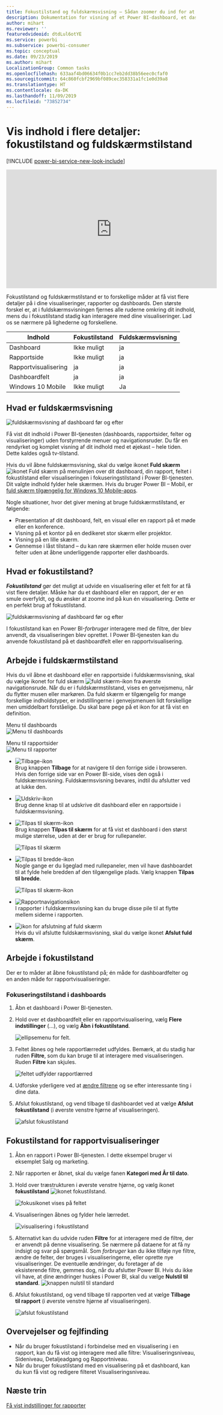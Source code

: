 ```yaml
---
title: Fokustilstand og fuldskærmsvisning – Sådan zoomer du ind for at få vist flere detaljer
description: Dokumentation for visning af et Power BI-dashboard, et dashboardfelt, en rapport eller en rapportvisualisering i fokustilstand eller fuldskærmsvisning
author: mihart
ms.reviewer: ''
featuredvideoid: dtdLul6otYE
ms.service: powerbi
ms.subservice: powerbi-consumer
ms.topic: conceptual
ms.date: 09/23/2019
ms.author: mihart
LocalizationGroup: Common tasks
ms.openlocfilehash: 633aaf4bd06634f0b1cc7eb2dd38b56eec0cfaf0
ms.sourcegitcommit: 64c860fcbf2969bf089cec358331a1fc1e0d39a8
ms.translationtype: HT
ms.contentlocale: da-DK
ms.lasthandoff: 11/09/2019
ms.locfileid: "73852734"
---
```

# <a name="display-content-in-more-detail-focus-mode-and-full-screen-mode"></a>Vis indhold i flere detaljer: fokustilstand og fuldskærmstilstand

[!INCLUDE [power-bi-service-new-look-include](../includes/power-bi-service-new-look-include.md)]    

<iframe width="560" height="315" src="https://www.youtube.com/embed/dtdLul6otYE" frameborder="0" allowfullscreen></iframe>

Fokustilstand og fuldskærmstilstand er to forskellige måder at få vist flere detaljer på i dine visualiseringer, rapporter og dashboards.  Den største forskel er, at i fuldskærmsvisningen fjernes alle ruderne omkring dit indhold, mens du i fokustilstand stadig kan interagere med dine visualiseringer. Lad os se nærmere på lighederne og forskellene.  

|Indhold    | Fokustilstand  |Fuldskærmsvisning  |
|---------|---------|----------------------|
|Dashboard     |   Ikke muligt     | ja |
|Rapportside   | Ikke muligt  | ja|
|Rapportvisualisering | ja    | ja |
|Dashboardfelt | ja    | ja |
|Windows 10 Mobile | Ikke muligt | Ja |

## <a name="what-is-full-screen-mode"></a>Hvad er fuldskærmsvisning

![fuldskærmsvisning af dashboard før og efter](media/end-user-focus/power-bi-dashboards-focus.png)

Få vist dit indhold i Power BI-tjenesten (dashboards, rapportsider, felter og visualiseringer) uden forstyrrende menuer og navigationsruder.  Du får en rendyrket og komplet visning af dit indhold med et øjekast – hele tiden. Dette kaldes også tv-tilstand.   

Hvis du vil åbne fuldskærmsvisning, skal du vælge ikonet **Fuld skærm** ![ikonet Fuld skærm ](media/end-user-focus/power-bi-full-screen-icon.png) på menulinjen over dit dashboard, din rapport, feltet i fokustilstand eller visualiseringen i fokuseringstilstand i Power BI-tjenesten.  Dit valgte indhold fylder hele skærmen.
Hvis du bruger Power BI – Mobil, er [fuld skærm tilgængelig for Windows 10 Mobile-apps](./mobile/mobile-windows-10-app-presentation-mode.md). 

Nogle situationer, hvor det giver mening at bruge fuldskærmstilstand, er følgende:

* Præsentation af dit dashboard, felt, en visual eller en rapport på et møde eller en konference.
* Visning på et kontor på en dedikeret stor skærm eller projektor.
* Visning på en lille skærm.
* Gennemse i låst tilstand – du kan røre skærmen eller holde musen over felter uden at åbne underliggende rapporter eller dashboards.

## <a name="what-is-focus-mode"></a>Hvad er fokustilstand?

***Fokustilstand*** gør det muligt at udvide en visualisering eller et felt for at få vist flere detaljer.  Måske har du et dashboard eller en rapport, der er en smule overfyldt, og du ønsker at zoome ind på kun én visualisering.  Dette er en perfekt brug af fokustilstand.  

![fuldskærmsvisning af dashboard før og efter](media/end-user-focus/power-bi-compare-dash.png)

I fokustilstand kan en Power BI-*forbruger* interagere med de filtre, der blev anvendt, da visualiseringen blev oprettet.  I Power BI-tjenesten kan du anvende fokustilstand på et dashboardfelt eller en rapportvisualisering.

## <a name="working-in-full-screen-mode"></a>Arbejde i fuldskærmstilstand

Hvis du vil åbne et dashboard eller en rapportside i fuldskærmsvisning, skal du vælge ikonet for fuld skærm ![fuld skærm-ikon](media/end-user-focus/power-bi-full-screen-icon.png) fra øverste navigationsrude. Når du er i fuldskærmstilstand, vises en genvejsmenu, når du flytter musen eller markøren. Da fuld skærm er tilgængelig for mange forskellige indholdstyper, er indstillingerne i genvejsmenuen lidt forskellige men umiddelbart forståelige.  Du skal bare pege på et ikon for at få vist en definition.

Menu til dashboards    
![Menu til dashboards](media/end-user-focus/power-bi-full-screen-dash.png)    

Menu til rapportsider    
![Menu til rapporter](media/end-user-focus/power-bi-report-full-screen.png)    

  * ![Tilbage-ikon](media/end-user-focus/power-bi-back-icon.png)    
  Brug knappen **Tilbage** for at navigere til den forrige side i browseren. Hvis den forrige side var en Power BI-side, vises den også i fuldskærmsvisning.  Fuldskærmsvisning bevares, indtil du afslutter ved at lukke den.

  * ![Udskriv-ikon](media/end-user-focus/power-bi-print-icon.png)    
  Brug denne knap til at udskrive dit dashboard eller en rapportside i fuldskærmsvisning.

  * ![Tilpas til skærm-ikon](media/end-user-focus/power-bi-fit-to-screen-icon.png)    
    Brug knappen **Tilpas til skærm** for at få vist et dashboard i den størst mulige størrelse, uden at der er brug for rullepaneler.  

    ![Tilpas til skærm](media/end-user-focus/power-bi-fit-screen.png)

  * ![Tilpas til bredde-ikon](media/end-user-focus/power-bi-fit-width.png)       
    Nogle gange er du ligeglad med rullepaneler, men vil have dashboardet til at fylde hele bredden af den tilgængelige plads. Vælg knappen **Tilpas til bredde**.    

    ![Tilpas til skærm-ikon](media/end-user-focus/power-bi-fit-to-width-new.png)

  * ![Rapportnavigationsikon](media/end-user-focus/power-bi-report-nav2.png)       
    I rapporter i fuldskærmsvisning kan du bruge disse pile til at flytte mellem siderne i rapporten.    
  * ![ikon for afslutning af fuld skærm](media/end-user-focus/exit-fullscreen-new.png)     
  Hvis du vil afslutte fuldskærmsvisning, skal du vælge ikonet **Afslut fuld skærm**.

      

## <a name="working-in-focus-mode"></a>Arbejde i fokustilstand

Der er to måder at åbne fokustilstand på; én måde for dashboardfelter og en anden måde for rapportvisualiseringer.

### <a name="focus-mode-in-dashboards"></a>Fokuseringstilstand i dashboards

1. Åbn et dashboard i Power BI-tjenesten.

2. Hold over et dashboardfelt eller en rapportvisualisering, vælg **Flere indstillinger** (...), og vælg **Åbn i fokustilstand**.

    ![ellipsemenu for felt](media/end-user-focus/power-bi-dashboard-focus.png).

2. Feltet åbnes og hele rapportlærredet udfyldes. Bemærk, at du stadig har ruden **Filtre**, som du kan bruge til at interagere med visualiseringen. Ruden **Filtre** kan skjules.

   ![feltet udfylder rapportlærred](media/end-user-focus/power-bi-focus-filter.png)

4. Udforske yderligere ved at [ændre filtrene](end-user-report-filter.md) og se efter interessante ting i dine data.  

5. Afslut fokustilstand, og vend tilbage til dashboardet ved at vælge  **Afslut fokustilstand** (i øverste venstre hjørne af visualiseringen).

    ![afslut fokustilstand](media/end-user-focus/power-bi-exit.png)    


## <a name="focus-mode-for-report-visuals"></a>Fokustilstand for rapportvisualiseringer

1. Åbn en rapport i Power BI-tjenesten.  I dette eksempel bruger vi eksemplet Salg og marketing.

1. Når rapporten er åbnet, skal du vælge fanen **Kategori med År til dato**.

2. Hold over træstrukturen i øverste venstre hjørne, og vælg ikonet **fokustilstand** ![ikonet fokustilstand](media/end-user-focus/pbi_popout.jpg).  

   ![fokusikonet vises på feltet](media/end-user-focus/power-bi-hover-focus-icon.png)
2. Visualiseringen åbnes og fylder hele lærredet.

   ![visualisering i fokustilstand](media/end-user-focus/power-bi-display-focus-new.png)

3. Alternativt kan du udvide ruden **Filtre** for at interagere med de filtre, der er anvendt på denne visualisering. Se nærmere på dataene for at få ny indsigt og svar på spørgsmål. Som *forbruger* kan du ikke tilføje nye filtre, ændre de felter, der bruges i visualiseringerne, eller oprette nye visualiseringer.  De eventuelle ændringer, du foretager af de eksisterende filtre, gemmes dog, når du afslutter Power BI. Hvis du ikke vil have, at dine ændringer huskes i Power BI, skal du vælge **Nulstil til standard**. ![knappen nulstil til standard](media/end-user-focus/power-bi-resets.png)  


5. Afslut fokustilstand, og vend tilbage til rapporten ved at vælge **Tilbage til rapport** (i øverste venstre hjørne af visualiseringen).

    ![afslut fokustilstand](media/end-user-focus/power-bi-back-to-report.png)  

## <a name="considerations-and-troubleshooting"></a>Overvejelser og fejlfinding

* Når du bruger fokustilstand i forbindelse med en visualisering i en rapport, kan du få vist og interagere med alle filtre: Visualiseringsniveau, Sideniveau, Detaljeadgang og Rapportniveau.    
* Når du bruger fokustilstand med en visualisering på et dashboard, kan du kun få vist og redigere filteret Visualiseringsniveau.

## <a name="next-steps"></a>Næste trin

[Få vist indstillinger for rapporter](end-user-report-view.md)